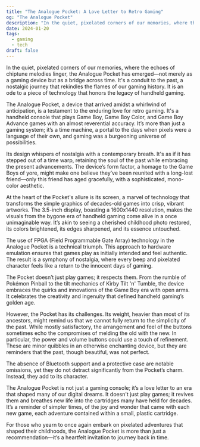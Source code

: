 ```yaml
---
title: "The Analogue Pocket: A Love Letter to Retro Gaming"
og: "The Analogue Pocket"
description: "In the quiet, pixelated corners of our memories, where the echoes of chiptune melodies linger, the Analogue Pocket has emerged—not merely as a gaming device but as a bridge across time. It's a conduit to the past, a nostalgic journey that rekindles the flames of our gaming history. It is an ode to a piece of technology that honors the legacy of handheld gaming."
date: 2024-01-20
tags:
  - gaming
  - tech
draft: false
---
```



In the quiet, pixelated corners of our memories, where the echoes of chiptune melodies linger, the Analogue Pocket has emerged—not merely as a gaming device but as a bridge across time. It's a conduit to the past, a nostalgic journey that rekindles the flames of our gaming history. It is an ode to a piece of technology that honors the legacy of handheld gaming.

The Analogue Pocket, a device that arrived amidst a whirlwind of anticipation, is a testament to the enduring love for retro gaming. It's a handheld console that plays Game Boy, Game Boy Color, and Game Boy Advance games with an almost reverential accuracy. It’s more than just a gaming system; it’s a time machine, a portal to the days when pixels were a language of their own, and gaming was a burgeoning universe of possibilities.

Its design whispers of nostalgia with a contemporary breath. It's as if it has stepped out of a time warp, retaining the soul of the past while embracing the present advancements. The device’s form factor, a homage to the Game Boys of yore, might make one believe they’ve been reunited with a long-lost friend—only this friend has aged gracefully, with a sophisticated, mono-color aesthetic.

At the heart of the Pocket's allure is its screen, a marvel of technology that transforms the simple graphics of decades-old games into crisp, vibrant artworks. The 3.5-inch display, boasting a 1600x1440 resolution, makes the visuals from the bygone era of handheld gaming come alive in a once unimaginable way. It’s akin to seeing a cherished childhood photo restored, its colors brightened, its edges sharpened, and its essence untouched.

The use of FPGA (Field Programmable Gate Array) technology in the Analogue Pocket is a technical triumph. This approach to hardware emulation ensures that games play as initially intended and feel authentic. The result is a symphony of nostalgia, where every beep and pixelated character feels like a return to the innocent days of gaming.

The Pocket doesn’t just play games; it respects them. From the rumble of Pokémon Pinball to the tilt mechanics of Kirby Tilt 'n' Tumble, the device embraces the quirks and innovations of the Game Boy era with open arms. It celebrates the creativity and ingenuity that defined handheld gaming’s golden age.

However, the Pocket has its challenges. Its weight, heavier than most of its ancestors, might remind us that we cannot fully return to the simplicity of the past. While mostly satisfactory, the arrangement and feel of the buttons sometimes echo the compromises of melding the old with the new. In particular, the power and volume buttons could use a touch of refinement. These are minor quibbles in an otherwise enchanting device, but they are reminders that the past, though beautiful, was not perfect.

The absence of Bluetooth support and a protective case are notable omissions, yet they do not detract significantly from the Pocket’s charm. Instead, they add to its character.

The Analogue Pocket is not just a gaming console; it’s a love letter to an era that shaped many of our digital dreams. It doesn't just play games; it revives them and breathes new life into the cartridges many have held for decades. It’s a reminder of simpler times, of the joy and wonder that came with each new game, each adventure contained within a small, plastic cartridge.

For those who yearn to once again embark on pixelated adventures that shaped their childhoods, the Analogue Pocket is more than just a recommendation—it’s a heartfelt invitation to journey back in time.